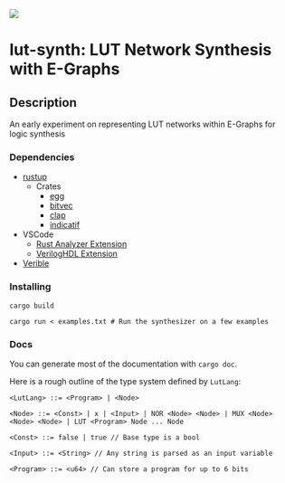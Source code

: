 ![](https://github.com/matth2k/lut-synth/actions/workflows/rust.yml/badge.svg)

# lut-synth: LUT Network Synthesis with E-Graphs

## Description
An early experiment on representing LUT networks within E-Graphs for logic synthesis

### Dependencies
* [rustup](https://rustup.rs/)
  * Crates
    * [egg](https://docs.rs/egg/latest/egg/)
    * [bitvec](https://docs.rs/bitvec/latest/bitvec/)
    * [clap](https://docs.rs/clap/latest/clap/)
    * [indicatif](https://docs.rs/indicatif/latest/indicatif/)
* VSCode
  * [Rust Analyzer Extension](https://rust-analyzer.github.io/)
  * [VerilogHDL Extension](https://marketplace.visualstudio.com/items?itemName=mshr-h.VerilogHDL)
* [Verible](https://github.com/chipsalliance/verible)

### Installing
`cargo build`

`cargo run < examples.txt # Run the synthesizer on a few examples`

### Docs

You can generate most of the documentation with `cargo doc`.

Here is a rough outline of the type system defined by `LutLang`:

`<LutLang> ::= <Program> | <Node>`

`<Node> ::= <Const> | x | <Input> | NOR <Node> <Node> | MUX <Node> <Node> <Node> | LUT <Program> Node ... Node`

`<Const> ::= false | true // Base type is a bool`

`<Input> ::= <String> // Any string is parsed as an input variable`

`<Program> ::= <u64> // Can store a program for up to 6 bits`